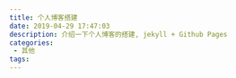 ```yaml
---
title: 个人博客搭建
date: 2019-04-29 17:47:03
description: 介绍一下个人博客的搭建, jekyll + Github Pages
categories:
 - 其他
tags:
---
```


